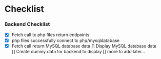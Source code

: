 # Checklist

### Backend Checklist

- [x] Fetch call to php files return endpoints
- [x] php files successfully connect to php/mysqldatabase
- [x] Fetch call return MySQL database data
[] Display MySQL database data
[] Create dummy data for backend to display
[] more to add later...
